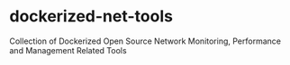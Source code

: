 # dockerized-net-tools
Collection of Dockerized Open Source Network Monitoring, Performance and Management Related Tools
